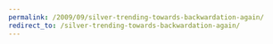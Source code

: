 ```yaml
---
permalink: /2009/09/silver-trending-towards-backwardation-again/
redirect_to: /silver-trending-towards-backwardation-again/
---
```


